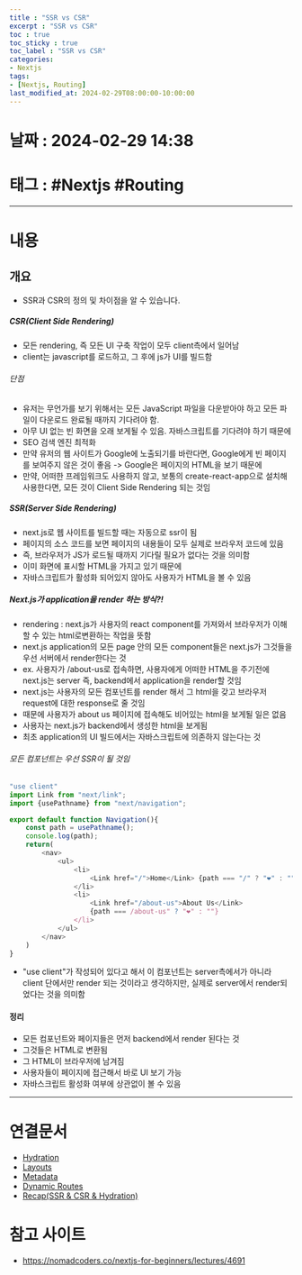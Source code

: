 ```yaml
---
title : "SSR vs CSR"
excerpt : "SSR vs CSR"
toc : true
toc_sticky : true
toc_label : "SSR vs CSR"
categories:
- Nextjs
tags:
- [Nextjs, Routing]
last_modified_at: 2024-02-29T08:00:00-10:00:00
---
```


# 날짜 : 2024-02-29 14:38

# 태그 : #Nextjs #Routing  
---

# 내용

## 개요
- SSR과 CSR의 정의 및 차이점을 알 수 있습니다.

##### CSR(Client Side Rendering)
- 모든 rendering, 즉 모든 UI 구축 작업이 모두 client측에서 일어남
- client는 javascript를 로드하고, 그 후에 js가 UI를 빌드함

###### 단점
- 유저는 무언가를 보기 위해서는 모든 JavaScript 파일을 다운받아야 하고 모든 파일이 다운로드 완료될 때까지 기다려야 함.
- 아무 UI 없는 빈 화면을 오래 보게될 수 있음. 자바스크립트를 기다려야 하기 때문에
- SEO 검색 엔진 최적화
- 만약 유저의 웹 사이트가 Google에 노출되기를 바란다면, Google에게 빈 페이지를 보여주지 않은 것이 좋음 -> Google은 페이지의 HTML을 보기 때문에
- 만약, 어떠한 프레임워크도 사용하지 않고, 보통의 create-react-app으로 설치해 사용한다면, 모든 것이 Client Side Rendering 되는 것임 

##### SSR(Server Side Rendering)
- next.js로 웹 사이트를 빌드할 때는 자동으로 ssr이 됨
- 페이지의 소스 코드를 보면 페이지의 내용들이 모두 실제로 브라우저 코드에 있음
- 즉, 브라우저가 JS가 로드될 때까지 기다릴 필요가 없다는 것을 의미함
- 이미 화면에 표시할 HTML을 가지고 있기 때문에
- 자바스크립트가 활성화 되어있지 않아도 사용자가 HTML을 볼 수 있음 

##### Next.js가 application을 render 하는 방식?!
- rendering : next.js가 사용자의 react component를 가져와서 브라우저가 이해할 수 있는 html로변환하는 작업을 뜻함
- next.js application의 모든 page 안의 모든 component들은 next.js가 그것들을 우선 서버에서 render한다는 것
- ex. 사용자가 /about-us로 접속하면, 사용자에게 어떠한 HTML을 주기전에 next.js는 server 즉, backend에서 application을 render할 것임
- next.js는 사용자의 모든 컴포넌트를 render 해서 그 html을 갖고 브라우저 request에 대한 response로 줄 것임
- 때문에 사용자가 about us 페이지에 접속해도 비어있는 html을 보게될 일은 없음
- 사용자는 next.js가 backend에서 생성한 html을 보게됨
- 최초 application의 UI 빌드에서는 자바스크립트에 의존하지 않는다는 것

###### 모든 컴포넌트는 우선 SSR이 될 것임

```js
"use client"
import Link from "next/link";
import {usePathname} from "next/navigation";

export default function Navigation(){
    const path = usePathname();
    console.log(path);
    return(
        <nav>
            <ul>
                <li>
                    <Link href="/">Home</Link> {path === "/" ? "❤" : ""}
                </li>
                <li>
                    <Link href="/about-us">About Us</Link>
                    {path === /about-us" ? "❤" : ""}
                </li>
            </ul>
        </nav>
    )
}
```

- "use client"가 작성되어 있다고 해서 이 컴포넌트는 server측에서가 아니라 client 단에서만 render 되는 것이라고 생각하지만, 실제로 server에서 render되었다는 것을 의미함

#### 정리
- 모든 컴포넌트와 페이지들은 먼저 backend에서 render 된다는 것
- 그것들은 HTML로 변환됨
- 그 HTML이 브라우저에 남겨짐
- 사용자들이 페이지에 접근해서 바로 UI 보기 가능
- 자바스크립트 활성화 여부에 상관없이 볼 수 있음

---

# 연결문서 
- [Hydration](../../nextjs/nextjs-Hydration)
- [Layouts](../../nextjs/nextjs-Layouts)
- [Metadata](../../nextjs/nextjs-Metadata)
- [Dynamic Routes](../../nextjs/nextjs-Dynamic-Routes)
- [Recap(SSR & CSR & Hydration)](../../nextjs/nextjs-Recap(SSR-&-CSR-&-Hydration))

# 참고 사이트
- https://nomadcoders.co/nextjs-for-beginners/lectures/4691
